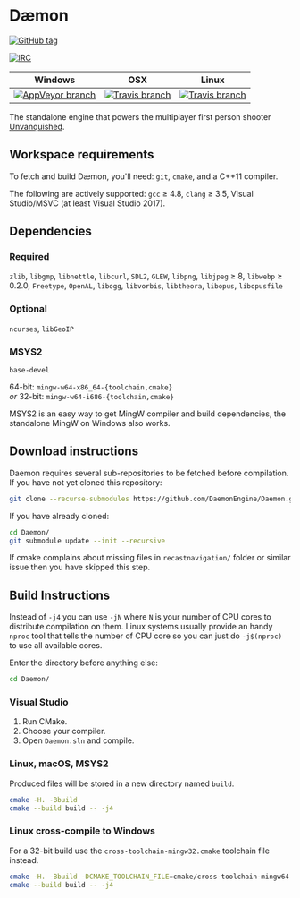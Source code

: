# Dæmon

[![GitHub tag](https://img.shields.io/github/tag/DaemonEngine/Daemon.svg)](https://github.com/DaemonEngine/Daemon/tags)

[![IRC](https://img.shields.io/badge/irc-%23daemon--engine%2C%23unvanquished--dev-4cc51c.svg)](https://webchat.freenode.net/?channels=%23daemon-engine%2C%23unvanquished-dev)

| Windows | OSX | Linux |
|---------|-----|-------|
| [![AppVeyor branch](https://img.shields.io/appveyor/ci/DolceTriade/daemon/master.svg)](https://ci.appveyor.com/project/DolceTriade/daemon/history) | [![Travis branch](https://img.shields.io/travis/DaemonEngine/Daemon/master.svg)](https://travis-ci.org/DaemonEngine/Daemon/branches) | [![Travis branch](https://img.shields.io/travis/DaemonEngine/Daemon/master.svg)](https://travis-ci.org/DaemonEngine/Daemon/branches) |

The standalone engine that powers the multiplayer first person shooter [Unvanquished](https://github.com/Unvanquished/Unvanquished).

## Workspace requirements

To fetch and build Dæmon, you'll need:
`git`,
`cmake`,
and a C++11 compiler.

The following are actively supported:
`gcc` ≥ 4.8,
`clang` ≥ 3.5,
Visual Studio/MSVC (at least Visual Studio 2017).

## Dependencies

### Required

`zlib`,
`libgmp`,
`libnettle`,
`libcurl`,
`SDL2`,
`GLEW`,
`libpng`,
`libjpeg` ≥ 8,
`libwebp` ≥ 0.2.0,
`Freetype`,
`OpenAL`,
`libogg`,
`libvorbis`,
`libtheora`,
`libopus`,
`libopusfile`

### Optional 

`ncurses`,
`libGeoIP`

### MSYS2

`base-devel`

64-bit: `mingw-w64-x86_64-{toolchain,cmake}`  
_or_ 32-bit: `mingw-w64-i686-{toolchain,cmake}`

MSYS2 is an easy way to get MingW compiler and build dependencies, the standalone MingW on Windows also works.

## Download instructions

Daemon requires several sub-repositories to be fetched before compilation. If you have not yet cloned this repository:

```sh
git clone --recurse-submodules https://github.com/DaemonEngine/Daemon.git
```

If you have already cloned:

```sh
cd Daemon/
git submodule update --init --recursive
```

If cmake complains about missing files in `recastnavigation/` folder or similar issue then you have skipped this step.

## Build Instructions

Instead of `-j4` you can use `-jN` where `N` is your number of CPU cores to distribute compilation on them. Linux systems usually provide an handy `nproc` tool that tells the number of CPU core so you can just do `-j$(nproc)` to use all available cores.

Enter the directory before anything else:

```sh
cd Daemon/
```

### Visual Studio

  1. Run CMake.
  2. Choose your compiler.
  3. Open `Daemon.sln` and compile.

### Linux, macOS, MSYS2

Produced files will be stored in a new directory named `build`.

```sh
cmake -H. -Bbuild
cmake --build build -- -j4
```

### Linux cross-compile to Windows

For a 32-bit build use the `cross-toolchain-mingw32.cmake` toolchain file instead.

```sh
cmake -H. -Bbuild -DCMAKE_TOOLCHAIN_FILE=cmake/cross-toolchain-mingw64.cmake
cmake --build build -- -j4
```